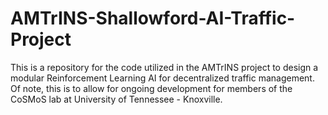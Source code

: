 # AMTrINS-Shallowford-AI-Traffic-Project
This is a repository for the code utilized in the AMTrINS project to design a modular Reinforcement Learning AI for decentralized traffic management. Of note, this is to allow for ongoing development for members of the CoSMoS lab at University of Tennessee - Knoxville.
